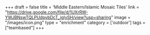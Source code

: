 +++
draft = false
title = 'Middle Eastern/Islamic Mosaic Tiles'
link = "https://drive.google.com/file/d/1UXrRW-YWJBNswTQLPUdpybDcT_jglySH/view?usp=sharing"
image = "/images/icon.png"
type = "enrichment"
category = ['outdoor']
tags = ["teambased"]
+++
